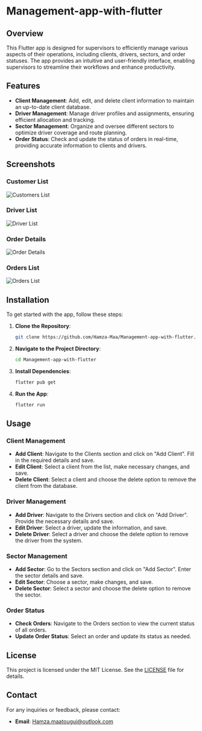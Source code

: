 # Management-app-with-flutter

## Overview

This Flutter app is designed for supervisors to efficiently manage various aspects of their operations, including clients, drivers, sectors, and order statuses. The app provides an intuitive and user-friendly interface, enabling supervisors to streamline their workflows and enhance productivity.

## Features

- **Client Management**: Add, edit, and delete client information to maintain an up-to-date client database.
- **Driver Management**: Manage driver profiles and assignments, ensuring efficient allocation and tracking.
- **Sector Management**: Organize and oversee different sectors to optimize driver coverage and route planning.
- **Order Status**: Check and update the status of orders in real-time, providing accurate information to clients and drivers.

## Screenshots
### Customer List
![Customers List](Screenshots/Customers%20List.png)

### Driver List
![Driver List](Screenshots/Driver%20List.png)

### Order Details
![Order Details](Screenshots/Order%20Details.png)

### Orders List
![Orders List](Screenshots/Orders%20List.png)

## Installation

To get started with the app, follow these steps:

1. **Clone the Repository**:
   ```sh
   git clone https://github.com/Hamza-Maa/Management-app-with-flutter.git
   ```
2. **Navigate to the Project Directory**:
   ```sh
   cd Management-app-with-flutter
   ```
3. **Install Dependencies**:
   ```sh
   flutter pub get
   ```
4. **Run the App**:
   ```sh
   flutter run
   ```

## Usage

### Client Management

- **Add Client**: Navigate to the Clients section and click on "Add Client". Fill in the required details and save.
- **Edit Client**: Select a client from the list, make necessary changes, and save.
- **Delete Client**: Select a client and choose the delete option to remove the client from the database.

### Driver Management

- **Add Driver**: Navigate to the Drivers section and click on "Add Driver". Provide the necessary details and save.
- **Edit Driver**: Select a driver, update the information, and save.
- **Delete Driver**: Select a driver and choose the delete option to remove the driver from the system.

### Sector Management

- **Add Sector**: Go to the Sectors section and click on "Add Sector". Enter the sector details and save.
- **Edit Sector**: Choose a sector, make changes, and save.
- **Delete Sector**: Select a sector and choose the delete option to remove the sector.

### Order Status

- **Check Orders**: Navigate to the Orders section to view the current status of all orders.
- **Update Order Status**: Select an order and update its status as needed.

## License

This project is licensed under the MIT License. See the [LICENSE](LICENSE) file for details.

## Contact

For any inquiries or feedback, please contact:

- **Email**: Hamza.maatougui@outlook.com
